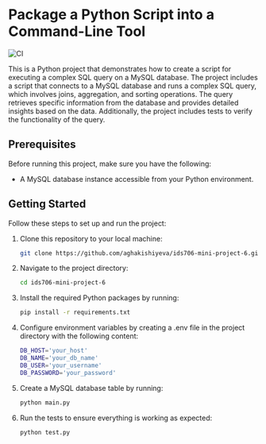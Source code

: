 # Package a Python Script into a Command-Line Tool

![CI](https://github.com/aghakishiyeva/ids706-mini-project-7/actions/workflows/main.yml/badge.svg)


This is a Python project that demonstrates how to create a script for executing a complex SQL query on a MySQL database. The project includes a script that connects to a MySQL database and runs a complex SQL query, which involves joins, aggregation, and sorting operations. The query retrieves specific information from the database and provides detailed insights based on the data. Additionally, the project includes tests to verify the functionality of the query.


## Prerequisites

Before running this project, make sure you have the following:

* A MySQL database instance accessible from your Python environment.

## Getting Started

Follow these steps to set up and run the project:

1. Clone this repository to your local machine:

   ```bash
   git clone https://github.com/aghakishiyeva/ids706-mini-project-6.git
   ```

2. Navigate to the project directory:

   ```bash
   cd ids706-mini-project-6
   ```
   
3. Install the required Python packages by running:

   ```bash
   pip install -r requirements.txt
   ```

4. Configure environment variables by creating a .env file in the project directory with the following content:

   ```bash
   DB_HOST='your_host'
   DB_NAME='your_db_name'
   DB_USER='your_username'
   DB_PASSWORD='your_password'
   ```

5. Create a MySQL database table by running:

   ```bash
   python main.py
   ```

6. Run the tests to ensure everything is working as expected:

   ```bash
   python test.py
   ```
